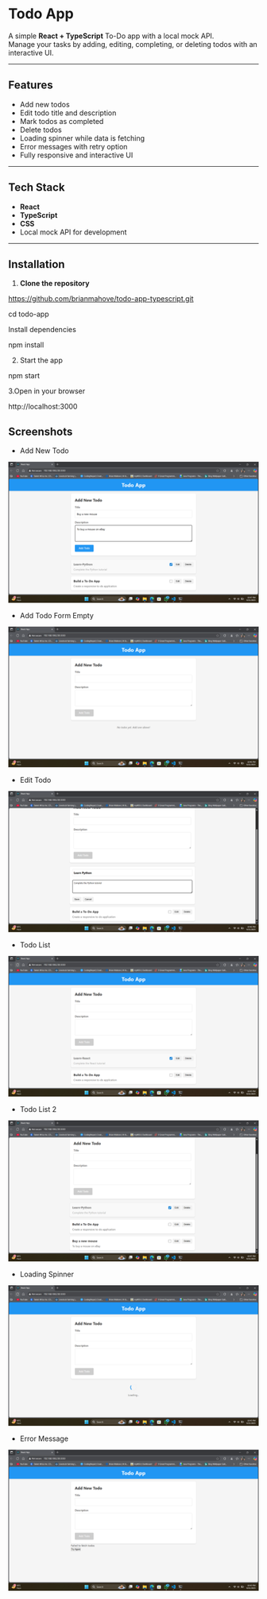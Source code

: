 # Todo App

A simple **React + TypeScript** To-Do app with a local mock API.  
Manage your tasks by adding, editing, completing, or deleting todos with an interactive UI.

---

## Features

- Add new todos
- Edit todo title and description  
- Mark todos as completed  
- Delete todos  
- Loading spinner while data is fetching  
- Error messages with retry option  
- Fully responsive and interactive UI
  
---

## Tech Stack

- **React**  
- **TypeScript**  
- **CSS**  
- Local mock API for development

---

## Installation

1. **Clone the repository**

https://github.com/brianmahove/todo-app-typescript.git


cd todo-app

Install dependencies

npm install

2. Start the app

npm start

3.Open in your browser

http://localhost:3000

## Screenshots

- Add New Todo

![Add New Todo Screenshot](screenshots/add-new-todo.png)

- Add Todo Form Empty

![Add Todo Form Empty Screenshot](screenshots/add-todo-form-empty.png)

- Edit Todo

![Edit Todo Screenshot](screenshots/edit.png)

- Todo List

![Todo List Screenshot](screenshots/todo-list.png)

- Todo List 2

![Todo List 2 Screenshot](screenshots/todo-list-2.png)

- Loading Spinner

![Loading Spinner Screenshot](screenshots/loading-spinner.png)

- Error Message

![Error Message Screenshot](screenshots/error-message.png)


